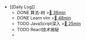 - [[Daily Log]]
	- DONE 算法-树 >[🍅 36min](#agenda-pomo://?t=f-1685425588572-1500%2Cp-1685427523616-645)
	- DONE Learn vim >[🍅 48min](#agenda-pomo://?t=f-1685423447825-1500%2Cp-1685428180462-1340)
	- TODO JavaScript深入 >[🍅 25min](#agenda-pomo://?t=f-1685429528945-1500)
	- TODO React技术揭秘
	-